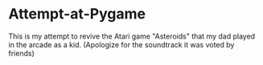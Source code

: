 # Attempt-at-Pygame
This is my attempt to revive the Atari game "Asteroids" that my dad played in the arcade as a kid. (Apologize for the soundtrack it was voted by friends)
